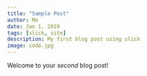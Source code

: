 ```yaml
---
title: "Sample Post"
author: Me
date: Jan 1, 2019
tags: [slick, site]
description: My first blog post using slick
image: code.jpg
---
```


Welcome to your *second* blog post!
